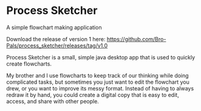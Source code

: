 # Process Sketcher
A simple flowchart making application

Download the release of version 1 here: https://github.com/Bro-Pals/process_sketcher/releases/tag/v1.0

Process Sketcher is a small, simple java desktop app that is used to quickly create flowcharts.

My brother and I use flowcharts to keep track of our thinking while doing complicated tasks, but sometimes you just want to edit the flowchart you drew, or you want to improve its messy format. Instead of having to always redraw it by hand, you could create a digital copy that is easy to edit, access, and share with other people.
